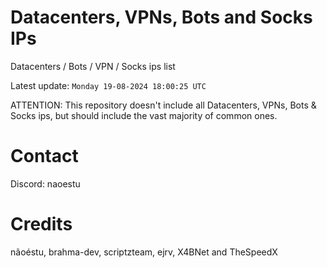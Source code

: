 # Datacenters, VPNs, Bots and Socks IPs
 
Datacenters / Bots / VPN / Socks ips list

Latest update: `Monday 19-08-2024 18:00:25 UTC` 

ATTENTION: This repository doesn't include all Datacenters, VPNs, Bots & Socks ips, 
but should include the vast majority of common ones.

# Contact
Discord: naoestu

# Credits
nãoéstu, brahma-dev, scriptzteam, ejrv, X4BNet and TheSpeedX
